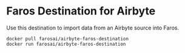 # Faros Destination for Airbyte

Use this destination to import data from an Airbyte source into Faros.

```shell
docker pull farosai/airbyte-faros-destination
docker run farosai/airbyte-faros-destination
```